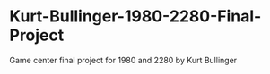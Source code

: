 # Kurt-Bullinger-1980-2280-Final-Project
Game center final project for 1980 and 2280 by Kurt Bullinger
